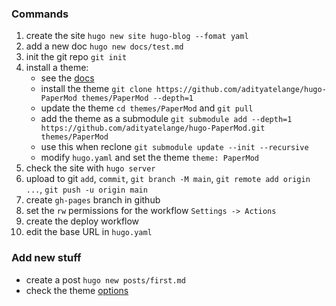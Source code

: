 ### Commands 

1. create the site `hugo new site hugo-blog --fomat yaml`
2. add a new doc `hugo new docs/test.md`
3. init the git repo `git init`
4. install a theme: 
   - see the [docs](https://github.com/adityatelange/hugo-PaperMod/wiki/Installation)
   - install the theme `git clone https://github.com/adityatelange/hugo-PaperMod themes/PaperMod --depth=1`
   - update the theme `cd themes/PaperMod` and `git pull`
   - add the theme as a submodule `git submodule add --depth=1 https://github.com/adityatelange/hugo-PaperMod.git themes/PaperMod`
   - use this when reclone `git submodule update --init --recursive`
   - modify `hugo.yaml` and set the theme `theme: PaperMod`
5. check the site with `hugo server`
6. upload to git `add`, `commit`, `git branch -M main`, `git remote add origin ...`, `git push -u origin main`
7. create `gh-pages` branch in github
8. set the `rw` permissions for the workflow `Settings -> Actions`
9. create the deploy workflow
10. edit the base URL in `hugo.yaml`

### Add new stuff
- create a post `hugo new posts/first.md`
- check the theme [options](https://adityatelange.github.io/hugo-PaperMod/)
